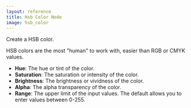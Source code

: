 ```yaml
---
layout: reference
title: Hsb Color Node
image: hsb_color
---
```

Create a HSB color.

HSB colors are the most "human" to work with, easier than RGB or CMYK values.

* **Hue**: The hue or tint of the color.
* **Saturation**: The saturation or intensity of the color.
* **Brightness**: The brightness or vividness of the color.
* **Alpha**: The alpha transparency of the color.
* **Range**: The upper limit of the input values. The default allows you to enter values between 0-255.
